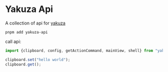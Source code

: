# Yakuza Api

A collection of api for [yakuza](https://github.com/fzdwx/yakuza)

```shell
pnpm add yakuza-api
```

call api:

```ts
import {clipboard, config, getActionCommand, mainView, shell} from "yakuza-api";

clipboard.set("hello world");
clipboard.get();
```
